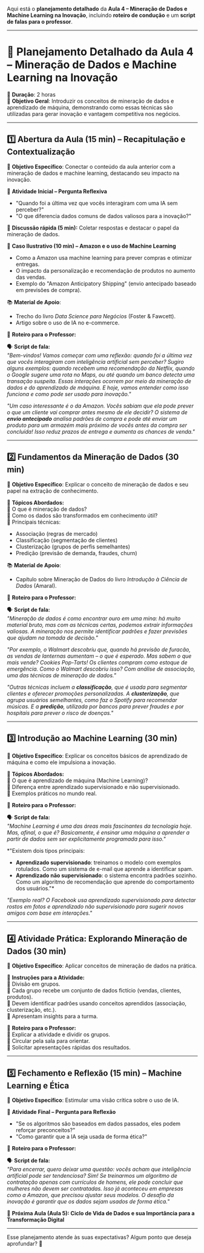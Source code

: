 Aqui está o **planejamento detalhado** da **Aula 4 – Mineração de Dados e Machine Learning na Inovação**, incluindo **roteiro de condução** e um **script de falas para o professor**.

---

# **📌 Planejamento Detalhado da Aula 4 – Mineração de Dados e Machine Learning na Inovação**

📅 **Duração**: 2 horas  
🎯 **Objetivo Geral**: Introduzir os conceitos de mineração de dados e aprendizado de máquina, demonstrando como essas técnicas são utilizadas para gerar inovação e vantagem competitiva nos negócios.

---

## **1️⃣ Abertura da Aula (15 min) – Recapitulação e Contextualização**

🎯 **Objetivo Específico**: Conectar o conteúdo da aula anterior com a mineração de dados e machine learning, destacando seu impacto na inovação.

📌 **Atividade Inicial – Pergunta Reflexiva**

- "Quando foi a última vez que vocês interagiram com uma IA sem perceber?"
- "O que diferencia dados comuns de dados valiosos para a inovação?"

📌 **Discussão rápida (5 min):** Coletar respostas e destacar o papel da mineração de dados.

📌 **Caso Ilustrativo (10 min) – Amazon e o uso de Machine Learning**

- Como a Amazon usa machine learning para prever compras e otimizar entregas.
- O impacto da personalização e recomendação de produtos no aumento das vendas.
- Exemplo do "Amazon Anticipatory Shipping" (envio antecipado baseado em previsões de compra).

📚 **Material de Apoio**:

- Trecho do livro _Data Science para Negócios_ (Foster & Fawcett).
- Artigo sobre o uso de IA no e-commerce.

📌 **Roteiro para o Professor:**

🗣 **Script de fala:**  
_"Bem-vindos! Vamos começar com uma reflexão: quando foi a última vez que vocês interagiram com inteligência artificial sem perceber? Sugiro alguns exemplos: quando recebem uma recomendação da Netflix, quando o Google sugere uma rota no Maps, ou até quando um banco detecta uma transação suspeita. Essas interações ocorrem por meio da mineração de dados e do aprendizado de máquina. E hoje, vamos entender como isso funciona e como pode ser usado para inovação."_

_"Um caso interessante é o da Amazon. Vocês sabiam que ela pode prever o que um cliente vai comprar antes mesmo de ele decidir? O sistema de **envio antecipado** analisa padrões de compra e pode até enviar um produto para um armazém mais próximo de vocês antes da compra ser concluída! Isso reduz prazos de entrega e aumenta as chances de venda."_

---

## **2️⃣ Fundamentos da Mineração de Dados (30 min)**

🎯 **Objetivo Específico**: Explicar o conceito de mineração de dados e seu papel na extração de conhecimento.

📌 **Tópicos Abordados:**  
🔹 O que é mineração de dados?  
🔹 Como os dados são transformados em conhecimento útil?  
🔹 Principais técnicas:

- Associação (regras de mercado)
- Classificação (segmentação de clientes)
- Clusterização (grupos de perfis semelhantes)
- Predição (previsão de demanda, fraudes, churn)

📚 **Material de Apoio**:

- Capítulo sobre Mineração de Dados do livro _Introdução à Ciência de Dados_ (Amaral).

📌 **Roteiro para o Professor:**

🗣 **Script de fala:**  
_"Mineração de dados é como encontrar ouro em uma mina: há muito material bruto, mas com as técnicas certas, podemos extrair informações valiosas. A mineração nos permite identificar padrões e fazer previsões que ajudam na tomada de decisão."_

_"Por exemplo, o Walmart descobriu que, quando há previsão de furacão, as vendas de lanternas aumentam – o que é esperado. Mas sabem o que mais vende? Cookies Pop-Tarts! Os clientes compram como estoque de emergência. Como o Walmart descobriu isso? Com análise de associação, uma das técnicas de mineração de dados."_

_"Outras técnicas incluem a **classificação**, que é usada para segmentar clientes e oferecer promoções personalizadas. A **clusterização**, que agrupa usuários semelhantes, como faz o Spotify para recomendar músicas. E a **predição**, utilizada por bancos para prever fraudes e por hospitais para prever o risco de doenças."_

---

## **3️⃣ Introdução ao Machine Learning (30 min)**

🎯 **Objetivo Específico**: Explicar os conceitos básicos de aprendizado de máquina e como ele impulsiona a inovação.

📌 **Tópicos Abordados:**  
🔹 O que é aprendizado de máquina (Machine Learning)?  
🔹 Diferença entre aprendizado supervisionado e não supervisionado.  
🔹 Exemplos práticos no mundo real.

📌 **Roteiro para o Professor:**

🗣 **Script de fala:**  
_"Machine Learning é uma das áreas mais fascinantes da tecnologia hoje. Mas, afinal, o que é? Basicamente, é ensinar uma máquina a aprender a partir de dados sem ser explicitamente programada para isso."_

\*"Existem dois tipos principais:

- **Aprendizado supervisionado**: treinamos o modelo com exemplos rotulados. Como um sistema de e-mail que aprende a identificar spam.
- **Aprendizado não supervisionado**: o sistema encontra padrões sozinho. Como um algoritmo de recomendação que aprende do comportamento dos usuários."\*

_"Exemplo real? O Facebook usa aprendizado supervisionado para detectar rostos em fotos e aprendizado não supervisionado para sugerir novos amigos com base em interações."_

---

## **4️⃣ Atividade Prática: Explorando Mineração de Dados (30 min)**

🎯 **Objetivo Específico**: Aplicar conceitos de mineração de dados na prática.

📌 **Instruções para a Atividade:**  
🔹 Divisão em grupos.  
🔹 Cada grupo recebe um conjunto de dados fictício (vendas, clientes, produtos).  
🔹 Devem identificar padrões usando conceitos aprendidos (associação, clusterização, etc.).  
🔹 Apresentam insights para a turma.

📌 **Roteiro para o Professor:**  
🔹 Explicar a atividade e dividir os grupos.  
🔹 Circular pela sala para orientar.  
🔹 Solicitar apresentações rápidas dos resultados.

---

## **5️⃣ Fechamento e Reflexão (15 min) – Machine Learning e Ética**

🎯 **Objetivo Específico**: Estimular uma visão crítica sobre o uso de IA.

📢 **Atividade Final – Pergunta para Reflexão**

- "Se os algoritmos são baseados em dados passados, eles podem reforçar preconceitos?"
- "Como garantir que a IA seja usada de forma ética?"

📌 **Roteiro para o Professor:**

🗣 **Script de fala:**  
_"Para encerrar, quero deixar uma questão: vocês acham que inteligência artificial pode ser tendenciosa? Sim! Se treinarmos um algoritmo de contratação apenas com currículos de homens, ele pode concluir que mulheres não devem ser contratadas. Isso já aconteceu em empresas como a Amazon, que precisou ajustar seus modelos. O desafio da inovação é garantir que os dados sejam usados de forma ética."_

📢 **Próxima Aula (Aula 5): Ciclo de Vida de Dados e sua Importância para a Transformação Digital**

---

Esse planejamento atende às suas expectativas? Algum ponto que deseja aprofundar? 🚀

